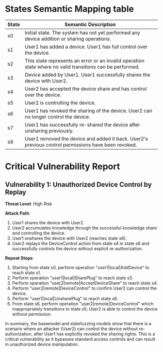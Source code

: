# States Semantic Mapping table

State | Semantic Description
-----|---------
s0 | Initial state. The system has not yet performed any device addition or sharing operations.
s1 | User1 has added a device. User1 has full control over the device.
s2 | This state represents an error or an invalid operation state where no valid transitions can be performed.
s3 | Device added by User1. User1 successfully shares the device with User2.
s4 | User2 has accepted the device share and has control over the device.
s5 | User2 is controlling the device.
s6 | User1 has revoked the sharing of the device. User2 can no longer control the device.
s7 | User1 has successfully re-shared the device after unsharing previously.
s8 | User1 removed the device and added it back. User2's previous control permissions have been revoked.

# Critical Vulnerability Report
## Vulnerability 1: Unauthorized Device Control by Replay
**Threat Level**: High Risk

**Attack Path**:
1. User1 shares the device with User2.
2. User2 accumulates knowledge through the successful knowledge share and controlling the device.
3. User1 unshares the device with User2 (reaches state s6).
4. User2 replays the DeviceControl action from state s4 in state s6 and successfully controls the device without explicit re-authorization.

**Repeat Steps**:
1. Starting from state s0, perform operation "user1|local|AddDevice" to reach state s1.
2. Perform operation "user1|local|SharePlug" to reach state s3.
3. Perform operation "user2|remote|AcceptDeviceShare" to reach state s4.
4. Perform "user2|remote|DeviceControl" to confirm User2 can control the device.
5. Perform "user1|local|UnsharePlug" to reach state s6.
6. From state s6, perform operation "user2|remote|DeviceControl" which inappropriately transitions to state s5; User2 is able to control the device without permission.

In summary, the basemodel and statefuzzing models show that there is a scenario where an attacker (User2) can control the device without re-authorization, after User1 has explicitly revoked the sharing rights. This is a critical vulnerability as it bypasses standard access controls and can result in unauthorized device manipulation.